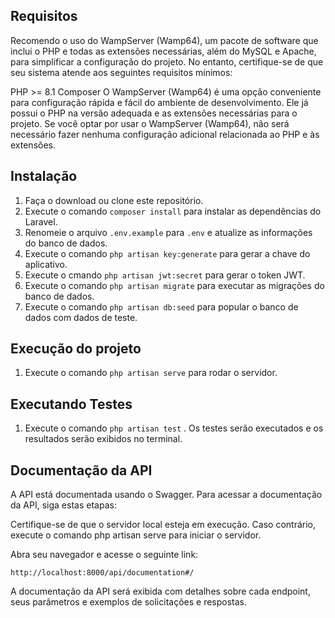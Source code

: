 ## Requisitos

Recomendo o uso do WampServer (Wamp64), um pacote de software que inclui o PHP e todas as extensões necessárias, além do MySQL e Apache, para simplificar a configuração do projeto. No entanto, certifique-se de que seu sistema atende aos seguintes requisitos mínimos:

PHP >= 8.1
Composer
O WampServer (Wamp64) é uma opção conveniente para configuração rápida e fácil do ambiente de desenvolvimento. Ele já possui o PHP na versão adequada e as extensões necessárias para o projeto. Se você optar por usar o WampServer (Wamp64), não será necessário fazer nenhuma configuração adicional relacionada ao PHP e às extensões.

## Instalação

1. Faça o download ou clone este repositório.
2. Execute o comando `composer install` para instalar as dependências do Laravel.
3. Renomeie o arquivo `.env.example` para `.env` e atualize as informações do banco de dados.
4. Execute o comando `php artisan key:generate` para gerar a chave do aplicativo.
5. Execute o cmando `php artisan jwt:secret` para gerar o token JWT.
5. Execute o comando `php artisan migrate` para executar as migrações do banco de dados.
6. Execute o comando `php artisan db:seed` para popular o banco de dados com dados de teste.

## Execução do projeto

1. Execute o comando `php artisan serve` para rodar o servidor.

## Executando Testes

1. Execute o comando `php artisan test` . Os testes serão executados e os resultados serão exibidos no terminal.


## Documentação da API

A API está documentada usando o Swagger. Para acessar a documentação da API, siga estas etapas:

Certifique-se de que o servidor local esteja em execução. Caso contrário, execute o comando php artisan serve para iniciar o servidor.

Abra seu navegador e acesse o seguinte link:

`http://localhost:8000/api/documentation#/`

A documentação da API será exibida com detalhes sobre cada endpoint, seus parâmetros e exemplos de solicitações e respostas.